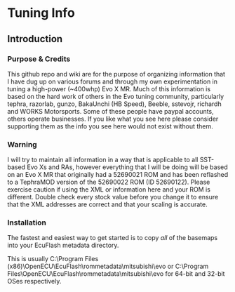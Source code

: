 Tuning Info
===========

Introduction
-------------

### Purpose & Credits
This github repo and wiki are for the purpose of organizing information that I have dug up on various forums and through my own experimentation in tuning a high-power (~400whp) Evo X MR. Much of this information is based on the hard work of others in the Evo tuning community, particularly tephra, razorlab, gunzo, BakaUnchi (HB Speed), Beeble, sstevojr, richardh and WORKS Motorsports. Some of these people have paypal accounts, others operate businesses. If you like what you see here please consider supporting them as the info you see here would not exist without them.

### Warning
I will try to maintain all information in a way that is applicable to all SST-based Evo Xs and RAs, however everything that I will be doing will be based on an Evo X MR that originally had a 52690021 ROM and has been reflashed to a TephraMOD version of the 52690022 ROM (ID 52690122). Please exercise caution if using the XML or information here and your ROM is different. Double check every stock value before you change it to ensure that the XML addresses are correct and that your scaling is accurate.

### Installation

The fastest and easiest way to get started is to copy *all* of the basemaps into your EcuFlash metadata directory.

This is usually C:\Program Files (x86)\OpenECU\EcuFlash\rommetadata\mitsubishi\evo or C:\Program Files\OpenECU\EcuFlash\rommetadata\mitsubishi\evo for 64-bit and 32-bit OSes respectively.